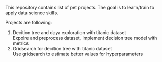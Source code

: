 This repository contains list of pet projects. The goal is to learn/train to apply data science skills.

Projects are following: 
1. Decition tree and daya exploration with titanic dataset \
Expolre and preprocess dataset, implement decision tree model with metrics
2. Gridsearch for decition tree with titanic dataset \
Use gridsearch to estimate better values for hyperparameters